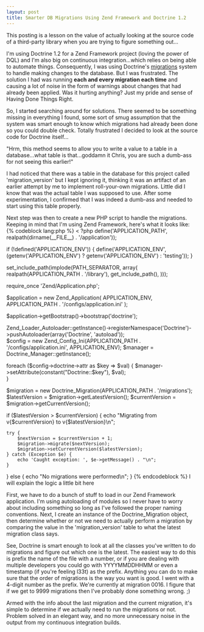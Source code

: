 ```yaml
--- 
layout: post
title: Smarter DB Migrations Using Zend Framework and Doctrine 1.2
---
```

<p>This posting is a lesson on the value of actually looking at the source code of a third-party library when you are trying to figure something out...</p>
<p>
I'm using Doctrine 1.2 for a Zend Framework project (loving the power of DQL) and I'm also big on continuous integration...which relies on being able to automate things.  Consequently, I was using Doctrine's <a href="http://www.doctrine-project.org/projects/orm/1.2/docs/manual/migrations/en">migrations</a> system to handle making changes to the database.  But I was frustrated.  The solution I had was running <b>each and every migration each time</b> and causing a lot of noise in the form of warnings about changes that had already been applied.  Was it hurting anything?  Just my pride and sense of Having Done Things Right.</p>
<p>So, I started searching around for solutions.  There seemed to be something missing in everything I found, some sort of smug assumption that the system was smart enough to know which migrations had already been done so you could double check.  Totally frustrated I decided to look at the source code for Doctrine itself...
</p>
<p>
"Hrm, this method seems to allow you to write a value to a table in a database...what table is that...goddamn it Chris, you are such a dumb-ass for not seeing this earlier!"
</p>
I had noticed that there was a table in the database for this project called 'migration_version' but I kept ignoring it, thinking it was an artifact of an earlier attempt by me to implement roll-your-own migrations.  Little did I know that was the actual table I was supposed to use.  After some experimentation, I confirmed that I was indeed a dumb-ass and needed to start using this table properly.

<p>
Next step was then to create a new PHP script to handle the migrations.  Keeping in mind that I'm using Zend Framework, here's what it looks like:
{% codeblock lang:php %}
< ?php
define('APPLICATION_PATH', realpath(dirname(__FILE__) . '/application'));

if (!defined('APPLICATION_ENV')) {
    define('APPLICATION_ENV', (getenv('APPLICATION_ENV') ? getenv('APPLICATION_ENV') : 'testing'));
}

set_include_path(implode(PATH_SEPARATOR, array(
    realpath(APPLICATION_PATH . '/library'),
    get_include_path(),
)));
 
require_once 'Zend/Application.php';
 
$application = new Zend_Application(
    APPLICATION_ENV,
    APPLICATION_PATH . '/configs/application.ini'
);
 
$application->getBootstrap()->bootstrap('doctrine');

Zend_Loader_Autoloader::getInstance()->registerNamespace('Doctrine')->pushAutoloader(array('Doctrine', 'autoload'));  
$config = new Zend_Config_Ini(APPLICATION_PATH . '/configs/application.ini', APPLICATION_ENV);
$manager = Doctrine_Manager::getInstance();  

foreach ($config->doctrine->attr as $key => $val) {
    $manager->setAttribute(constant("Doctrine::$key"), $val);  
}  

$migration = new Doctrine_Migration(APPLICATION_PATH . '/migrations');
$latestVersion = $migration->getLatestVersion();
$currentVersion = $migration->getCurrentVersion();

if ($latestVersion > $currentVersion) {
    echo "Migrating from v{$currentVersion} to v{$latestVersion}\n";

    try {
        $nextVersion = $currentVersion + 1;
        $migration->migrate($nextVersion);
        $migration->setCurrentVersion($latestVersion);
    } catch (Exception $e) {
        echo 'Caught exception: ', $e->getMessage() . "\n";
    }
} else {
    echo "No migrations were performed\n";
}
{% endcodeblock %}
I will explain the logic a little bit here
</p>
<p>
First, we have to do a bunch of stuff to load in our Zend Framework application.  I'm using autoloading of modules so I never have to worry about including something so long as I've followed the proper naming conventions.  Next, I create an instance of the Doctrine_Migration object, then determine whether or not we need to actually perform a migration by comparing the value in the 'migration_version' table to what the latest migration class says.
</p>
<p>
See, Doctrine is smart enough to look at all the classes you've written to do migrations and figure out which one is the latest.  The easiest way to do this is prefix the name of the file with a number, or if you are dealing with multiple developers you could go with YYYYMMDDHHMM or even a timestamp (if you're feeling l33t) as the prefix.  Anything you can do to make sure that the order of migrations is the way you want is good.  I went with a 4-digit number as the prefix.  We're currently at migration 0016.  I figure that if we get to 9999 migrations then I've probably done something wrong. ;)
</p>
<p>
Armed with the info about the last migration and the current migration, it's simple to determine if we actually need to run the migrations or not.  Problem solved in an elegant way, and no more unnecessary noise in the output from my continuous integration builds.
</p>
